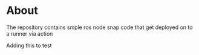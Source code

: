 # About

The repository contains smple ros node snap code that get deployed on to a runner via action

Adding this to test
